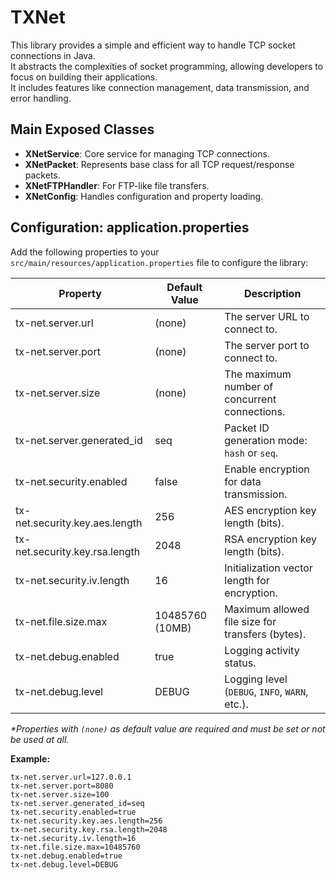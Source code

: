 # TXNet
This library provides a simple and efficient way to handle TCP socket connections in Java.<br>
It abstracts the complexities of socket programming, allowing developers to focus on building their applications.<br>
It includes features like connection management, data transmission, and error handling.

## Main Exposed Classes
- **XNetService**: Core service for managing TCP connections.
- **XNetPacket**: Represents base class for all TCP request/response packets.
- **XNetFTPHandler**: For FTP-like file transfers.
- **XNetConfig**: Handles configuration and property loading.

## Configuration: application.properties
Add the following properties to your `src/main/resources/application.properties` file to configure the library:

| Property                       | Default Value   | Description                                      |
|--------------------------------|-----------------|--------------------------------------------------|
| tx-net.server.url              | (none)          | The server URL to connect to.                    |
| tx-net.server.port             | (none)          | The server port to connect to.                   |
| tx-net.server.size             | (none)          | The maximum number of concurrent connections.    |
| tx-net.server.generated_id     | seq             | Packet ID generation mode: `hash` or `seq`.      |
| tx-net.security.enabled        | false           | Enable encryption for data transmission.         |
| tx-net.security.key.aes.length | 256             | AES encryption key length (bits).                |
| tx-net.security.key.rsa.length | 2048            | RSA encryption key length (bits).                |
| tx-net.security.iv.length      | 16              | Initialization vector length for encryption.     |
| tx-net.file.size.max           | 10485760 (10MB) | Maximum allowed file size for transfers (bytes). |
| tx-net.debug.enabled           | true            | Logging activity status.                         |
| tx-net.debug.level             | DEBUG           | Logging level (`DEBUG`, `INFO`, `WARN`, etc.).   |

_*Properties with `(none)` as default value are required and must be set or not be used at all._

**Example:**
```properties
tx-net.server.url=127.0.0.1
tx-net.server.port=8080
tx-net.server.size=100
tx-net.server.generated_id=seq
tx-net.security.enabled=true
tx-net.security.key.aes.length=256
tx-net.security.key.rsa.length=2048
tx-net.security.iv.length=16
tx-net.file.size.max=10485760
tx-net.debug.enabled=true
tx-net.debug.level=DEBUG
```
